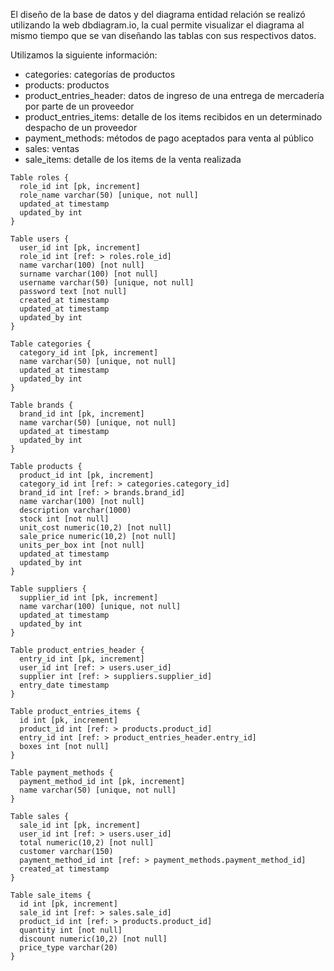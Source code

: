 El diseño de la base de datos y del diagrama entidad relación se realizó utilizando la web dbdiagram.io, la cual permite visualizar el diagrama al mismo tiempo que se van diseñando las tablas con sus respectivos datos.

Utilizamos la siguiente información:

- categories: categorías de productos
- products: productos
- product_entries_header: datos de ingreso de una entrega de mercadería por parte de un proveedor
- product_entries_items: detalle de los items recibidos en un determinado despacho de un proveedor
- payment_methods: métodos de pago aceptados para venta al público
- sales: ventas
- sale_items: detalle de los items de la venta realizada


```
Table roles {
  role_id int [pk, increment]
  role_name varchar(50) [unique, not null]
  updated_at timestamp
  updated_by int
}

Table users {
  user_id int [pk, increment]
  role_id int [ref: > roles.role_id]
  name varchar(100) [not null]
  surname varchar(100) [not null]
  username varchar(50) [unique, not null]
  password text [not null]
  created_at timestamp
  updated_at timestamp
  updated_by int
}

Table categories {
  category_id int [pk, increment]
  name varchar(50) [unique, not null]
  updated_at timestamp
  updated_by int
}

Table brands {
  brand_id int [pk, increment]
  name varchar(50) [unique, not null]
  updated_at timestamp
  updated_by int
}

Table products {
  product_id int [pk, increment]
  category_id int [ref: > categories.category_id]
  brand_id int [ref: > brands.brand_id]
  name varchar(100) [not null]
  description varchar(1000)
  stock int [not null]
  unit_cost numeric(10,2) [not null]
  sale_price numeric(10,2) [not null]
  units_per_box int [not null]
  updated_at timestamp
  updated_by int
}

Table suppliers {
  supplier_id int [pk, increment]
  name varchar(100) [unique, not null]
  updated_at timestamp
  updated_by int
}

Table product_entries_header {
  entry_id int [pk, increment]
  user_id int [ref: > users.user_id]
  supplier int [ref: > suppliers.supplier_id]
  entry_date timestamp
}

Table product_entries_items {
  id int [pk, increment]
  product_id int [ref: > products.product_id]
  entry_id int [ref: > product_entries_header.entry_id]
  boxes int [not null]
}

Table payment_methods {
  payment_method_id int [pk, increment]
  name varchar(50) [unique, not null]
}

Table sales {
  sale_id int [pk, increment]
  user_id int [ref: > users.user_id]
  total numeric(10,2) [not null]
  customer varchar(150)
  payment_method_id int [ref: > payment_methods.payment_method_id]
  created_at timestamp
}

Table sale_items {
  id int [pk, increment]
  sale_id int [ref: > sales.sale_id]
  product_id int [ref: > products.product_id]
  quantity int [not null]
  discount numeric(10,2) [not null]
  price_type varchar(20)
}
```